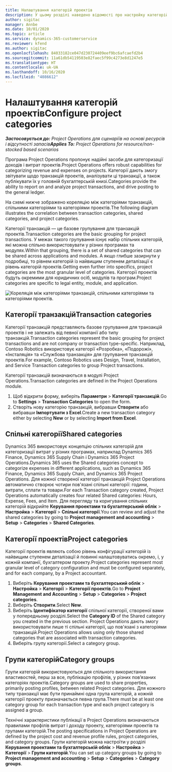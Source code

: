```yaml
---
title: Налаштування категорій проектів
description: У цьому розділі наведено відомості про настройку категорій проектів.
author: sigitac
manager: Annbe
ms.date: 10/01/2020
ms.topic: article
ms.service: dynamics-365-customerservice
ms.reviewer: kfend
ms.author: sigitac
ms.openlocfilehash: 84033182ce047d230724409eef9bc6afcaefd2b4
ms.sourcegitcommit: 11a61db54119503e82faec5f99c4273e8d1247e5
ms.translationtype: HT
ms.contentlocale: uk-UA
ms.lasthandoff: 10/16/2020
ms.locfileid: "4086612"
---
```

# <a name="configure-project-categories"></a><span data-ttu-id="349fa-103">Налаштування категорій проектів</span><span class="sxs-lookup"><span data-stu-id="349fa-103">Configure project categories</span></span>

<span data-ttu-id="349fa-104">_**Застосовується до:** Project Operations для сценаріїв на основі ресурсів і відсутності запасів_</span><span class="sxs-lookup"><span data-stu-id="349fa-104">_**Applies To:** Project Operations for resource/non-stocked based scenarios_</span></span>

<span data-ttu-id="349fa-105">Програма Project Operations пропонує надійні засоби для категоризації доходів і витрат проектів.</span><span class="sxs-lookup"><span data-stu-id="349fa-105">Project Operations offers robust capabilities for categorizing revenue and expenses on projects.</span></span> <span data-ttu-id="349fa-106">Категорії дають змогу звітувати щодо транзакцій проектів, аналізувати ці транзакції, а також публікувати їх у головній бухгалтерській книзі.</span><span class="sxs-lookup"><span data-stu-id="349fa-106">Categories provide the ability to report on and analyze project transactions, and drive posting to the general ledger.</span></span>

<span data-ttu-id="349fa-107">На схемі нижче зображено кореляцію між категоріями транзакцій, спільними категоріями та категоріями проектів.</span><span class="sxs-lookup"><span data-stu-id="349fa-107">The following diagram illustrates the correlation between transaction categories, shared categories, and project categories.</span></span> 

<span data-ttu-id="349fa-108">Категорії транзакцій — це базове групування для транзакцій проектів.</span><span class="sxs-lookup"><span data-stu-id="349fa-108">Transaction categories are the basic grouping for project transactions.</span></span> <span data-ttu-id="349fa-109">У межах такого групування існує набір спільних категорій, які можна спільно використовувати у різних програмах та модулях.</span><span class="sxs-lookup"><span data-stu-id="349fa-109">Within that grouping, there is a set of shared categories that can be shared across applications and modules.</span></span> <span data-ttu-id="349fa-110">А якщо глибше зазирнути у подробиці, то рівнем категорій із найвищим ступенем деталізації є рівень категорій проектів.</span><span class="sxs-lookup"><span data-stu-id="349fa-110">Getting even further into specifics, project categories are the most granular level of categories.</span></span> <span data-ttu-id="349fa-111">Категорії проектів будуть окремими для юридичних осіб, модулів та програм.</span><span class="sxs-lookup"><span data-stu-id="349fa-111">Project categories are specific to legal entity, module, and application.</span></span>

![Кореляція між категоріями транзакцій, спільними категоріями та категоріями проектів.](media/project-categories.png)

## <a name="transaction-categories"></a><span data-ttu-id="349fa-113">Категорії транзакцій</span><span class="sxs-lookup"><span data-stu-id="349fa-113">Transaction categories</span></span>

<span data-ttu-id="349fa-114">Категорії транзакцій представляють базове групування для транзакцій проектів і не залежать від певної компанії або типу транзакцій.</span><span class="sxs-lookup"><span data-stu-id="349fa-114">Transaction categories represent the basic grouping for project transactions and are not company or transaction type-specific.</span></span> <span data-ttu-id="349fa-115">Наприклад, Contoso Robotics використовує категорії «Розробка», «Подорожі», «Інсталяція» та «Службова транзакція» для групування транзакцій проектів.</span><span class="sxs-lookup"><span data-stu-id="349fa-115">For example, Contoso Robotics uses Design, Travel, Installation, and Service Transaction categories to group Project transactions.</span></span>

<span data-ttu-id="349fa-116">Категорії транзакцій визначаються в модулі Project Operations.</span><span class="sxs-lookup"><span data-stu-id="349fa-116">Transaction categories are defined in the Project Operations module.</span></span> 
1. <span data-ttu-id="349fa-117">Щоб відкрити форму, виберіть **Параметри** \> **Категорії транзакцій**.</span><span class="sxs-lookup"><span data-stu-id="349fa-117">Go to **Settings** \> **Transaction Categories** to open the form.</span></span> 
2. <span data-ttu-id="349fa-118">Створіть нову категорію транзакцій, вибравши **Створити** або вибравши **Імпортувати з Excel**.</span><span class="sxs-lookup"><span data-stu-id="349fa-118">Create a new transaction category either by selecting **New** or by selecting **Import from Excel**.</span></span>

## <a name="shared-categories"></a><span data-ttu-id="349fa-119">Спільні категорії</span><span class="sxs-lookup"><span data-stu-id="349fa-119">Shared categories</span></span>

<span data-ttu-id="349fa-120">Dynamics 365 використовує концепцію спільних категорій для категоризації витрат у різних програмах, наприклад Dynamics 365 Finance, Dynamics 365 Supply Chain і Dynamics 365 Project Operations.</span><span class="sxs-lookup"><span data-stu-id="349fa-120">Dynamics 365 uses the Shared categories concept to categorize expenses in different applications, such as Dynamics 365 Finance, Dynamics 365 Supply Chain, and Dynamics 365 Project Operations.</span></span> <span data-ttu-id="349fa-121">Для кожної створеної категорії транзакцій Project Operations автоматично створює чотири пов'язані спільні категорії: години, витрати, сплати та товари.</span><span class="sxs-lookup"><span data-stu-id="349fa-121">For each Transaction category created, Project Operations automatically creates four related Shared categories: Hours, Expense, Fees, and Item.</span></span> <span data-ttu-id="349fa-122">Для перегляду та коригування спільних категорій відкрийте **Керування проектами та бухгалтерський облік** \> **Настройка** \> **Категорії** \> **Спільні категорії**.</span><span class="sxs-lookup"><span data-stu-id="349fa-122">You can review and adjust the shared categories by going to **Project management and accounting** \> **Setup** \> **Categories** \> **Shared Categories**.</span></span>

## <a name="project-categories"></a><span data-ttu-id="349fa-123">Категорії проектів</span><span class="sxs-lookup"><span data-stu-id="349fa-123">Project categories</span></span>

<span data-ttu-id="349fa-124">Категорії проектів являють собою рівень конфігурації категорій із найвищим ступенем деталізації й повинні налаштовуватись окремо, і, у кожній компанії, бухгалтером проекту.</span><span class="sxs-lookup"><span data-stu-id="349fa-124">Project categories represent most granular level of category configuration and must be configured separately, and for each company, by a Project accountant.</span></span>

1. <span data-ttu-id="349fa-125">Виберіть **Керування проектами та бухгалтерський облік** \> **Настройка** \> **Категорії** \> **Категорії проектів**.</span><span class="sxs-lookup"><span data-stu-id="349fa-125">Go to **Project Management and Accounting** \> **Setup** \> **Categories** \> **Project categories**.</span></span>
2. <span data-ttu-id="349fa-126">Виберіть **Створити**.</span><span class="sxs-lookup"><span data-stu-id="349fa-126">Select **New**.</span></span>
3. <span data-ttu-id="349fa-127">Виберіть **Ідентифікатор категорії** спільної категорії, створеної вами у попередньому розділі.</span><span class="sxs-lookup"><span data-stu-id="349fa-127">Select the **Category ID** of the Shared category you created in the previous section.</span></span> <span data-ttu-id="349fa-128">Project Operations дають змогу використовувати лише ті спільні категорії, що пов'язані з категоріями транзакцій.</span><span class="sxs-lookup"><span data-stu-id="349fa-128">Project Operations allows using only those shared categories that are associated with transaction categories.</span></span>
4. <span data-ttu-id="349fa-129">Виберіть групу категорії.</span><span class="sxs-lookup"><span data-stu-id="349fa-129">Select a category group.</span></span>

## <a name="category-groups"></a><span data-ttu-id="349fa-130">Групи категорій</span><span class="sxs-lookup"><span data-stu-id="349fa-130">Category groups</span></span>

<span data-ttu-id="349fa-131">Групи категорій використовуються для спільного використання властивостей, перш за все, публікацію профілів, у різних пов’язаних категоріях проектів.</span><span class="sxs-lookup"><span data-stu-id="349fa-131">Category groups are used to share properties, primarily posting profiles, between related Project categories.</span></span> <span data-ttu-id="349fa-132">Для кожного типу транзакції має бути принаймні одна група категорій, а кожній категорії проекту призначається певна група.</span><span class="sxs-lookup"><span data-stu-id="349fa-132">There must be at least one category group for each transaction type and each project category is assigned a group.</span></span>

<span data-ttu-id="349fa-133">Технічні характеристики публікації в Project Operations визначаються правилами профілів витрат і доходу проекту, категоріями проектів та групами категорій.</span><span class="sxs-lookup"><span data-stu-id="349fa-133">The posting specifications in Project Operations are defined by the project cost and revenue profile rules, project categories, and category groups.</span></span> <span data-ttu-id="349fa-134">Групи категорій можна настроїти у розділі **Керування проектами та бухгалтерській облік** \> **Настройка** \> **Категорії** \> **Групи категорій**.</span><span class="sxs-lookup"><span data-stu-id="349fa-134">You can set up category groups by going to **Project management and accounting** \> **Setup** \> **Categories** \> **Category groups**.</span></span>
